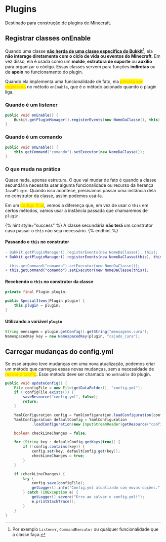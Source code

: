 # Plugins

Destinado para construção de plugins de Minecraft.

## Registrar classes onEnable

Quando uma classe [**não herda de uma classe específica do Bukkit**](#user-content-fn-1)[^1], ela **não interage diretamente com o ciclo de vida ou eventos do Minecraft**. Em vez disso, ela é usada como um **molde**, **estrutura de suporte** ou **auxílio** para organizar o código. Essas classes servem para funções **indiretas** ou de **apoio** no funcionamento do plugin.

Quando ela implementa uma funcionalidade de fato, ela <mark style="color:orange;">precisa ser registrada</mark> no método `onEnable`, que é o método acionado quando o plugin liga.

### Quando é um listener

```java
public void onEnable() {
    Bukkit.getPluginManager().registerEvents(new NomeDaClasse(), this);
}
```

### Quando é um comando

```java
public void onEnable() {
    this.getCommand("comando").setExecutor(new NomeDaClasse());
}
```

### O que muda na prática

Quase nada, apenas estrutura. O que vai mudar de fato é quando a classe secundária necessita usar alguma funcionalidade ou recurso da herança `JavaPlugin`. Quando isso acontece, precisamos passar uma instância dela no construtor da classe, assim podemos usá-la.

Em um <mark style="color:orange;">código final</mark>, vemos a diferença que, em vez de usar o `this` em certos métodos, vamos usar a instância passada que chamaremos de `plugin`.

{% hint style="success" %}
A classe secundária **não terá** um construtor caso passar o `this` não seja necessário.
{% endhint %}

#### Passando o `this` no construtor

```diff
- Bukkit.getPluginManager().registerEvents(new NomeDaClasse(), this);
+ Bukkit.getPluginManager().registerEvents(new NomeDaClasse(this), this);

- this.getCommand("comando").setExecutor(new NomeDaClasse());
+ this.getCommand("comando").setExecutor(new NomeDaClasse(this));
```

#### Recebendo o `this` no construtor da classe

```java
private final Plugin plugin;

public SpecialItems(Plugin plugin) {
    this.plugin = plugin;
}
```

#### Utilizando a variável `plugin`

```java
String mensagem = plugin.getConfig().getString("mensagens.cura");
NamespacedKey key = new NamespacedKey(plugin, "cajado_cura");
```

## Carregar mudanças do config.yml

Se esse arquivo teve mudanças em uma nova atualização, podemos criar um método que carregue essas novas mudanças, sem a necessidade de <mark style="color:orange;">recriar o config</mark>. Esse método deve ser chamado no `onEnable` do plugin.

```java
public void updateConfig() {
    File configFile = new File(getDataFolder(), "config.yml");
    if (!configFile.exists()) {
        saveResource("config.yml", false);
        return;
    }

    YamlConfiguration config = YamlConfiguration.loadConfiguration(configFile);
    YamlConfiguration defaultConfig = YamlConfiguration
            .loadConfiguration(new InputStreamReader(getResource("config.yml"), StandardCharsets.UTF_8));

    boolean checkLineChanges = false;

    for (String key : defaultConfig.getKeys(true)) {
        if (!config.contains(key)) {
            config.set(key, defaultConfig.get(key));
            checkLineChanges = true;
        }
    }

    if (checkLineChanges) {
        try {
            config.save(configFile);
            getLogger().info("Config.yml atualizado com novas opções.");
        } catch (IOException e) {
            getLogger().severe("Erro ao salvar o config.yml!");
            e.printStackTrace();
        }
    }
}
```

[^1]: Por exemplo `Listener`, `CommandExecutor` ou qualquer funcionalidade que a classe faça.
